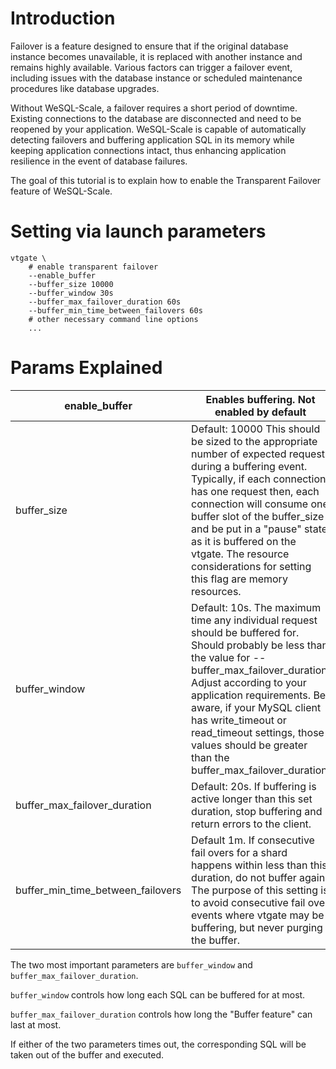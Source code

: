 # 

# Introduction

Failover is a feature designed to ensure that if the original database instance becomes unavailable, it is replaced with another instance and remains highly available. Various factors can trigger a failover event, including issues with the database instance or scheduled maintenance procedures like database upgrades.

Without WeSQL-Scale, a failover requires a short period of downtime. Existing connections to the database are disconnected and need to be reopened by your application. WeSQL-Scale is capable of automatically detecting failovers and buffering application SQL in its memory while keeping application connections intact, thus enhancing application resilience in the event of database failures.

The goal of this tutorial is to explain how to enable the Transparent Failover feature of WeSQL-Scale.

# Setting via launch parameters

```
vtgate \
    # enable transparent failover
    --enable_buffer
    --buffer_size 10000
    --buffer_window 30s
    --buffer_max_failover_duration 60s
    --buffer_min_time_between_failovers 60s
    # other necessary command line options
    ...

```

# Params Explained

| enable_buffer | Enables buffering. Not enabled by default |
| --- | --- |
| buffer_size | Default: 10000 This should be sized to the appropriate number of expected request during a buffering event. Typically, if each connection has one request then, each connection will consume one buffer slot of the buffer_size and be put in a "pause" state as it is buffered on the vtgate. The resource considerations for setting this flag are memory resources. |
| buffer_window | Default: 10s. The maximum time any individual request should be buffered for. Should probably be less than the value for --buffer_max_failover_duration. Adjust according to your application requirements. Be aware, if your MySQL client has write_timeout or read_timeout settings, those values should be greater than the buffer_max_failover_duration. |
| buffer_max_failover_duration | Default: 20s. If buffering is active longer than this set duration, stop buffering and return errors to the client. |
| buffer_min_time_between_failovers | Default 1m. If consecutive fail overs for a shard happens within less than this duration, do not buffer again. The purpose of this setting is to avoid consecutive fail over events where vtgate may be buffering, but never purging the buffer. |

The two most important parameters are `buffer_window` and `buffer_max_failover_duration`.

`buffer_window` controls how long each SQL can be buffered for at most.

`buffer_max_failover_duration` controls how long the "Buffer feature" can last at most.

If either of the two parameters times out, the corresponding SQL will be taken out of the buffer and executed.